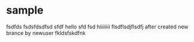 # sample
fsdfds
fsdsfdsdfsd
sfdf
hello
sfd
fsd
hiiiiiiii
flsdflsdjflsdfj
after created new brance by newuser
fkldsfskdfnk
